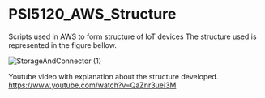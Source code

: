 # PSI5120_AWS_Structure
Scripts used in AWS to form structure of IoT devices
The structure used is represented in the figure bellow.

![StorageAndConnector (1)](https://github.com/user-attachments/assets/e9e381e8-1afe-4e9c-a2e5-8d860daa73fd)

Youtube video with explanation about the structure developed.
https://www.youtube.com/watch?v=QaZnr3uei3M
